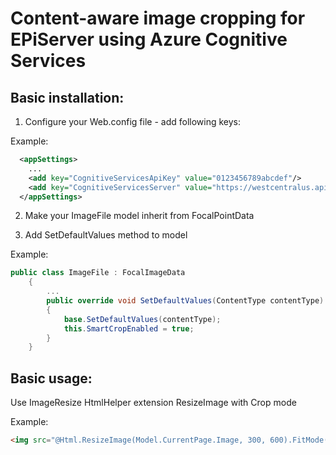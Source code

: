 # Content-aware image cropping for EPiServer using Azure Cognitive Services

## Basic installation:

1. Configure your Web.config file - add following keys:

Example:

```xml
  <appSettings>
    ...
    <add key="CognitiveServicesApiKey" value="0123456789abcdef"/>
    <add key="CognitiveServicesServer" value="https://westcentralus.api.cognitive.microsoft.com"/>
  </appSettings>
```

2. Make your ImageFile model inherit from FocalPointData

3. Add SetDefaultValues method to model

Example:

```csharp
public class ImageFile : FocalImageData
    {
        ...
        public override void SetDefaultValues(ContentType contentType)
        {
            base.SetDefaultValues(contentType);
            this.SmartCropEnabled = true;
        }
    }
```

## Basic usage:

Use ImageResize HtmlHelper extension ResizeImage with Crop mode

Example:

```html
<img src="@Html.ResizeImage(Model.CurrentPage.Image, 300, 600).FitMode(FitMode.Crop)" /> <br /><br />
```
